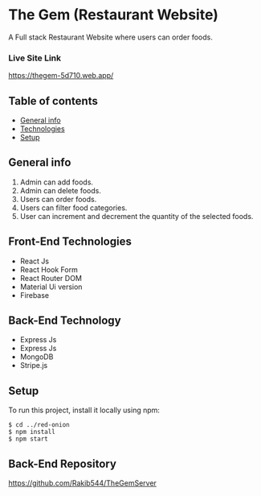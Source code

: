 # The Gem (Restaurant Website)
A Full stack Restaurant Website where users can order foods. 

### Live Site Link 
https://thegem-5d710.web.app/

## Table of contents
* [General info](#general-info)
* [Technologies](#technologies)
* [Setup](#setup)

## General info
1. Admin can add foods.
2. Admin can delete foods.
3. Users can order foods.
4. Users can filter food categories.
5. User can increment and decrement the quantity of the selected foods.   
	
## Front-End Technologies
* React Js
* React Hook Form
* React Router DOM
* Material Ui version
* Firebase

## Back-End Technology
* Express Js
* Express Js
* MongoDB
* Stripe.js

## Setup
To run this project, install it locally using npm:

```
$ cd ../red-onion
$ npm install
$ npm start
```
## Back-End Repository
https://github.com/Rakib544/TheGemServer